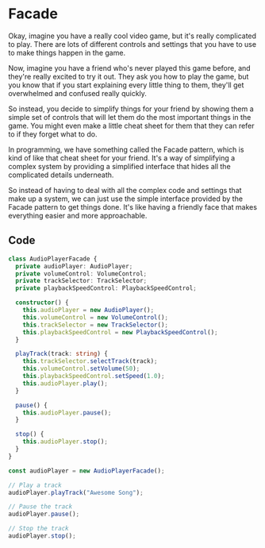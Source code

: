 # Facade

Okay, imagine you have a really cool video game, but it's really complicated to play. There are lots of different controls and settings that you have to use to make things happen in the game.

Now, imagine you have a friend who's never played this game before, and they're really excited to try it out. They ask you how to play the game, but you know that if you start explaining every little thing to them, they'll get overwhelmed and confused really quickly.

So instead, you decide to simplify things for your friend by showing them a simple set of controls that will let them do the most important things in the game. You might even make a little cheat sheet for them that they can refer to if they forget what to do.

In programming, we have something called the Facade pattern, which is kind of like that cheat sheet for your friend. It's a way of simplifying a complex system by providing a simplified interface that hides all the complicated details underneath.

So instead of having to deal with all the complex code and settings that make up a system, we can just use the simple interface provided by the Facade pattern to get things done. It's like having a friendly face that makes everything easier and more approachable.

## Code

```ts
class AudioPlayerFacade {
  private audioPlayer: AudioPlayer;
  private volumeControl: VolumeControl;
  private trackSelector: TrackSelector;
  private playbackSpeedControl: PlaybackSpeedControl;

  constructor() {
    this.audioPlayer = new AudioPlayer();
    this.volumeControl = new VolumeControl();
    this.trackSelector = new TrackSelector();
    this.playbackSpeedControl = new PlaybackSpeedControl();
  }

  playTrack(track: string) {
    this.trackSelector.selectTrack(track);
    this.volumeControl.setVolume(50);
    this.playbackSpeedControl.setSpeed(1.0);
    this.audioPlayer.play();
  }

  pause() {
    this.audioPlayer.pause();
  }

  stop() {
    this.audioPlayer.stop();
  }
}

const audioPlayer = new AudioPlayerFacade();

// Play a track
audioPlayer.playTrack("Awesome Song");

// Pause the track
audioPlayer.pause();

// Stop the track
audioPlayer.stop();

```